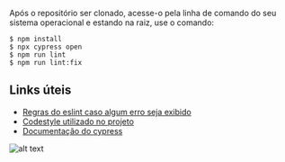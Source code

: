 Após o repositório ser clonado, acesse-o pela linha de comando do seu sistema operacional e estando na raiz, use o comando:

```
$ npm install
$ npx cypress open
$ npm run lint
$ npm run lint:fix
```

## Links úteis

- [Regras do eslint caso algum erro seja exibido](https://eslint.org/docs/rules/)
- [Codestyle utilizado no projeto](https://github.com/airbnb/javascript)
- [Documentação do cypress](https://docs.cypress.io/)

![alt text](https://github.com/zevitagem/tests-cypress-poc/blob/master/github/images/cypress-print.png?raw=true&&s=100)
